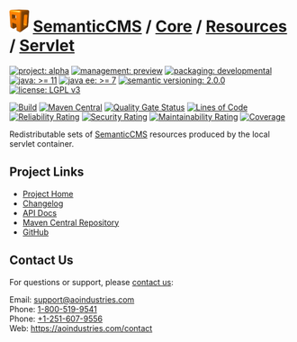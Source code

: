# [<img src="ao-logo.png" alt="AO Logo" width="35" height="40">](https://github.com/ao-apps) [SemanticCMS](https://github.com/ao-apps/semanticcms) / [Core](https://github.com/ao-apps/semanticcms-core) / [Resources](https://github.com/ao-apps/semanticcms-core-resources) / [Servlet](https://github.com/ao-apps/semanticcms-core-resources-servlet)

[![project: alpha](https://semanticcms.com/ao-badges/project-alpha.svg)](https://aoindustries.com/life-cycle#project-alpha)
[![management: preview](https://semanticcms.com/ao-badges/management-preview.svg)](https://aoindustries.com/life-cycle#management-preview)
[![packaging: developmental](https://semanticcms.com/ao-badges/packaging-developmental.svg)](https://aoindustries.com/life-cycle#packaging-developmental)  
[![java: &gt;= 11](https://semanticcms.com/ao-badges/java-11.svg)](https://docs.oracle.com/en/java/javase/11/)
[![java ee: &gt;= 7](https://semanticcms.com/ao-badges/javaee-7.svg)](https://docs.oracle.com/javaee/7/)
[![semantic versioning: 2.0.0](https://semanticcms.com/ao-badges/semver-2.0.0.svg)](http://semver.org/spec/v2.0.0.html)
[![license: LGPL v3](https://semanticcms.com/ao-badges/license-lgpl-3.0.svg)](https://www.gnu.org/licenses/lgpl-3.0)

[![Build](https://github.com/ao-apps/semanticcms-core-resources-servlet/workflows/Build/badge.svg?branch=master)](https://github.com/ao-apps/semanticcms-core-resources-servlet/actions?query=workflow%3ABuild)
[![Maven Central](https://maven-badges.herokuapp.com/maven-central/com.semanticcms/semanticcms-core-resources-servlet/badge.svg)](https://maven-badges.herokuapp.com/maven-central/com.semanticcms/semanticcms-core-resources-servlet)
[![Quality Gate Status](https://sonarcloud.io/api/project_badges/measure?branch=master&project=com.semanticcms%3Asemanticcms-core-resources-servlet&metric=alert_status)](https://sonarcloud.io/dashboard?branch=master&id=com.semanticcms%3Asemanticcms-core-resources-servlet)
[![Lines of Code](https://sonarcloud.io/api/project_badges/measure?branch=master&project=com.semanticcms%3Asemanticcms-core-resources-servlet&metric=ncloc)](https://sonarcloud.io/component_measures?branch=master&id=com.semanticcms%3Asemanticcms-core-resources-servlet&metric=ncloc)  
[![Reliability Rating](https://sonarcloud.io/api/project_badges/measure?branch=master&project=com.semanticcms%3Asemanticcms-core-resources-servlet&metric=reliability_rating)](https://sonarcloud.io/component_measures?branch=master&id=com.semanticcms%3Asemanticcms-core-resources-servlet&metric=Reliability)
[![Security Rating](https://sonarcloud.io/api/project_badges/measure?branch=master&project=com.semanticcms%3Asemanticcms-core-resources-servlet&metric=security_rating)](https://sonarcloud.io/component_measures?branch=master&id=com.semanticcms%3Asemanticcms-core-resources-servlet&metric=Security)
[![Maintainability Rating](https://sonarcloud.io/api/project_badges/measure?branch=master&project=com.semanticcms%3Asemanticcms-core-resources-servlet&metric=sqale_rating)](https://sonarcloud.io/component_measures?branch=master&id=com.semanticcms%3Asemanticcms-core-resources-servlet&metric=Maintainability)
[![Coverage](https://sonarcloud.io/api/project_badges/measure?branch=master&project=com.semanticcms%3Asemanticcms-core-resources-servlet&metric=coverage)](https://sonarcloud.io/component_measures?branch=master&id=com.semanticcms%3Asemanticcms-core-resources-servlet&metric=Coverage)

Redistributable sets of [SemanticCMS](https://github.com/ao-apps/semanticcms) resources produced by the local servlet container.

## Project Links
* [Project Home](https://semanticcms.com/core/resources/servlet/)
* [Changelog](https://semanticcms.com/core/resources/servlet/changelog)
* [API Docs](https://semanticcms.com/core/resources/servlet/apidocs/)
* [Maven Central Repository](https://central.sonatype.com/artifact/com.semanticcms/semanticcms-core-resources-servlet)
* [GitHub](https://github.com/ao-apps/semanticcms-core-resources-servlet)

## Contact Us
For questions or support, please [contact us](https://aoindustries.com/contact):

Email: [support@aoindustries.com](mailto:support@aoindustries.com)  
Phone: [1-800-519-9541](tel:1-800-519-9541)  
Phone: [+1-251-607-9556](tel:+1-251-607-9556)  
Web: https://aoindustries.com/contact
